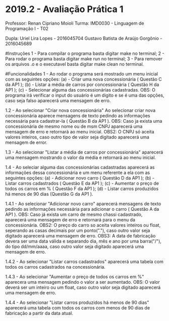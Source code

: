 # 2019.2 - Avaliação Prática 1
Professor:  Renan Cipriano Moioli
Turma:  IMD0030 - Linguagem de Programação I - T02

Dupla:  Uriel Lira Lopes - 2016045704
        Gustavo Batista de Araújo Gorgônio - 2016045689

#Instruções
1 - Para compilar o programa basta digitar make no terminal;
2 - Para rodar o programa basta digitar make run no terminal;
3 - Para remover os arquivos .o e o executavel basta digitar make clean no terminal.

#Funcionalidades
1 - Ao rodar o programa será mostrado um menu inicial com as seguintes opções:
    (a) - Criar uma nova concessionária ( Questão C da AP1 );
    (b) - Listar a média de carros por concessionária ( Questão H da AP1 );
    (c) - Selecionar alguma das concessionárias cadastradas.
    OBS: O programa irá verificar o input do usuário é um digito e se é uma das opções, caso seja falso aparecerá uma mensagem de erro.

1.2 - Ao selecionar "Criar nova concessionária"
    Ao selecionar criar nova concessionária aparece mensagens de texto pedindo as informações necessária para cadastrar-la ( Questão B da AP1 ).
    OBS: Caso ja exista uma concessionária de mesmo nome ou de msm CNPJ aparecerá uma mensagem de erro e retornará ao menu inicial.
    OBS2: O CNPJ só aceita valores inteiros, caso outro tipo de valor seja digitado aparecerá uma mensagem de error.

1.3 - Ao selecionar "Listar a média de carros por concessionária" aparecerá uma mensagem mostrando o valor da média e retornará ao menu inicial.

1.4 - Ao seleciar alguma das concessionárias cadastradas aparecerá as informações dessa concessionária e um menu referente a ela com as seguintes opções:
    (a) - Adicionar novo carro ( Questão D da AP1 );
    (b) - Listar carros cadastrados ( Questão E da AP1 );
    (c) - Aumentar o preço de todos os carros em % ( Questão F da AP1 );
    (d) - Listar carros produzidos há menos de 90 dias (Questão G da AP1 ).

1.4.1 - Ao selecionar "Adicionar novo carro" aparecerá mensagens de texto pedindo as informações necessária para adicionar o carro ( Questão A da AP1 ).
        OBS: Caso já exista um carro de mesmo chassi cadastrado, aparecerá uma mensagem de erro e retornará para o menu da concessionária.
        OBS2: O preço do carro so aceita valores inteiros ou float, seperando as casas decimais por um ponto("."), caso outro valor seja digitado aparecerá uma mensagem de erro.
        OBS3: A data de fabricação devera ser uma data válida e separando dia, mês e ano por uma barra("/"), do tipo dd/mm/aaaa, caso outro valor seja digitado aparecerá uma mensagem de erro.

1.4.2 - Ao selecionar "Listar carros cadastrados" aparecerá uma tabela com todos os carros cadastrados na concessionária.

1.4.3 - Ao selecionar "Aumentar o preço de todos os carros em %" aparecera uma mensagem pedindo o valor a ser aumentado.
        OBS: O valor deverá ser um inteiro ou um float, caso outro valor seja digitado aparecerá uma mensagem de erro.

1.4.4 - Ao selecionar "Listar carros produzidos há menos de 90 dias" aparecerá uma tabela com todos os carros com menos de 90 dias de fabricação a partir da data atual.